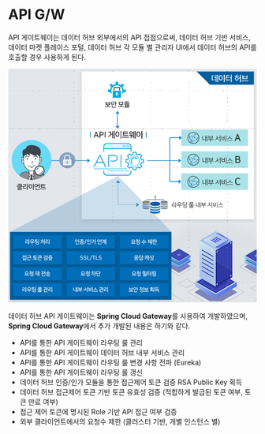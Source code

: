 # API G/W

API 게이트웨이는 데이터 허브 외부에서의 API 접점으로써, 데이터 허브 기반 서비스, 데이터 마켓 플레이스 포털, 데이터 허브 각 모듈 별 관리자 UI에서 데이터 허브의 API를 호출할 경우 사용하게 된다.

![API게이트웨이 개념도](./image/API게이트웨이개념도.png)

데이터 허브 API 게이트웨이는 **Spring Cloud Gateway**를 사용하여 개발하였으며, **Spring Cloud Gateway**에서 추가 개발된 내용은 하기와 같다.

- API를 통한 API 게이트웨이 라우팅 룰 관리
- API를 통한 API 게이트웨이 데이터 허브 내부 서비스 관리
- API를 통한 API 게이트웨이 라우팅 룰 변경 사항 전파 (Eureka)
- API를 통한 API 게이트웨이 라우팅 룰 갱신
- 데이터 허브 인증/인가 모듈을 통한 접근제어 토큰 검증 RSA Public Key 획득
- 데이터 허브 접근제어 토큰 기반 토큰 유효성 검증 (적합하게 발급된 토큰 여부, 토큰 만료 여부)
- 접근 제어 토큰에 명시된 Role 기반 API 접근 여부 검증
- 외부 클라이언트에서의 요청수 제한 (클러스터 기반, 개별 인스턴스 별)



